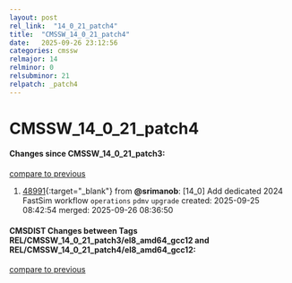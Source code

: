 ```yaml
---
layout: post
rel_link:  "14_0_21_patch4"
title:  "CMSSW_14_0_21_patch4"
date:   2025-09-26 23:12:56
categories: cmssw
relmajor: 14
relminor: 0
relsubminor: 21
relpatch: _patch4
---
```


# CMSSW_14_0_21_patch4
#### Changes since CMSSW_14_0_21_patch3:
[compare to previous](https://github.com/cms-sw/cmssw/compare/CMSSW_14_0_21_patch3...CMSSW_14_0_21_patch4)



1. [48991](http://github.com/cms-sw/cmssw/pull/48991){:target="_blank"}  from **@srimanob**: [14_0] Add dedicated 2024 FastSim workflow `operations` `pdmv` `upgrade` created: 2025-09-25 08:42:54 merged: 2025-09-26 08:36:50

#### CMSDIST Changes between Tags REL/CMSSW_14_0_21_patch3/el8_amd64_gcc12 and REL/CMSSW_14_0_21_patch4/el8_amd64_gcc12:
[compare to previous](https://github.com/cms-sw/cmsdist/compare/REL/CMSSW_14_0_21_patch3/el8_amd64_gcc12...REL/CMSSW_14_0_21_patch4/el8_amd64_gcc12)


